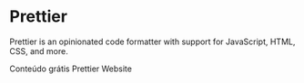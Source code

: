 # Prettier

Prettier is an opinionated code formatter with support for JavaScript, HTML, CSS, and more.

<ResourceGroupTitle>Conteúdo grátis</ResourceGroupTitle>
<BadgeLink colorScheme='blue' badgeText='Website' href='https://prettier.io'>Prettier Website</BadgeLink>
